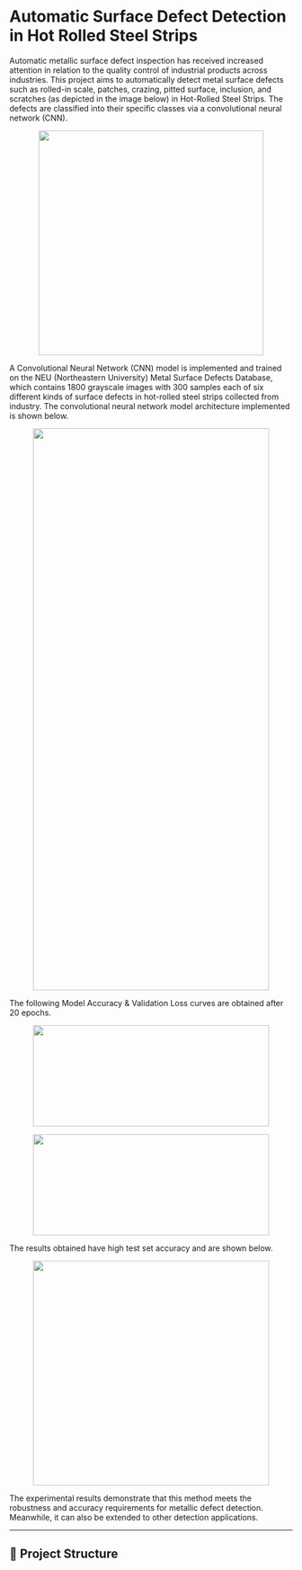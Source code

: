 # Automatic Surface Defect Detection in Hot Rolled Steel Strips

Automatic metallic surface defect inspection has received increased attention in relation to the quality control of industrial products across industries. This project aims to automatically detect metal surface defects such as rolled-in scale, patches, crazing, pitted surface, inclusion, and scratches (as depicted in the image below) in Hot-Rolled Steel Strips. The defects are classified into their specific classes via a convolutional neural network (CNN). 

<p align="center">
    <img width="400" height="400" src="https://github.com/aviralchharia/Surface-Defect-Detection-of-Hot-Rolled-Steel-Strips/blob/master/Surface%20Defects.png?raw=true">
</p>

A Convolutional Neural Network (CNN) model is implemented and trained on the NEU (Northeastern University) Metal Surface Defects Database, which contains 1800 grayscale images with 300 samples each of six different kinds of surface defects in hot-rolled steel strips collected from industry. The convolutional neural network model architecture implemented is shown below.

<p align="center">
    <img width="420" height="1000" src="https://github.com/aviralchharia/Surface-Defect-Detection-in-Hot-Rolled-Steel-Strips/blob/master/CNN%20Model.png?raw=true">
</p>

The following Model Accuracy & Validation Loss curves are obtained after 20 epochs.

<p align="center">
    <img width="420" height="180" src="https://github.com/aviralchharia/Surface-Defect-Detection-in-Hot-Rolled-Steel-Strips/blob/master/Model%20Accuracy.png?raw=true">
</p>

<p align="center">
    <img width="420" height="180" src="https://github.com/aviralchharia/Surface-Defect-Detection-in-Hot-Rolled-Steel-Strips/blob/master/Model%20Loss.png?raw=true">
</p>

The results obtained have high test set accuracy and are shown below.

<p align="center">
    <img width="420" height="400" src="https://github.com/aviralchharia/Surface-Defect-Detection-of-Hot-Rolled-Steel-Strips/blob/master/Results.png?raw=true">
</p>

The experimental results demonstrate that this method meets the robustness and accuracy requirements for metallic defect detection. Meanwhile, it can also be extended to other detection applications.

---

## 🚀 Project Structure

